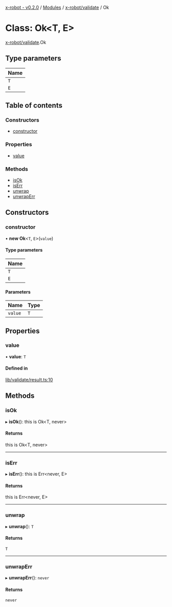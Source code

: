 [x-robot - v0.2.0](../README.md) / [Modules](../modules.md) / [x-robot/validate](../modules/x_robot_validate.md) / Ok

# Class: Ok<T, E\>

[x-robot/validate](../modules/x_robot_validate.md).Ok

## Type parameters

| Name |
| :------ |
| `T` |
| `E` |

## Table of contents

### Constructors

- [constructor](x_robot_validate.Ok.md#constructor)

### Properties

- [value](x_robot_validate.Ok.md#value)

### Methods

- [isOk](x_robot_validate.Ok.md#isok)
- [isErr](x_robot_validate.Ok.md#iserr)
- [unwrap](x_robot_validate.Ok.md#unwrap)
- [unwrapErr](x_robot_validate.Ok.md#unwraperr)

## Constructors

### constructor

• **new Ok**<`T`, `E`\>(`value`)

#### Type parameters

| Name |
| :------ |
| `T` |
| `E` |

#### Parameters

| Name | Type |
| :------ | :------ |
| `value` | `T` |

## Properties

### value

• **value**: `T`

#### Defined in

[lib/validate/result.ts:10](https://github.com/Masquerade-Circus/x-robot/blob/0346b56/lib/validate/result.ts#L10)

## Methods

### isOk

▸ **isOk**(): this is Ok<T, never\>

#### Returns

this is Ok<T, never\>

___

### isErr

▸ **isErr**(): this is Err<never, E\>

#### Returns

this is Err<never, E\>

___

### unwrap

▸ **unwrap**(): `T`

#### Returns

`T`

___

### unwrapErr

▸ **unwrapErr**(): `never`

#### Returns

`never`
